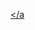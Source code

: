 <a href="https://zupimages.net/viewer.php?id=20/27/v6k9.png"><img src="https://zupimages.net/up/20/27/v6k9.png" alt="" /></a  
      
